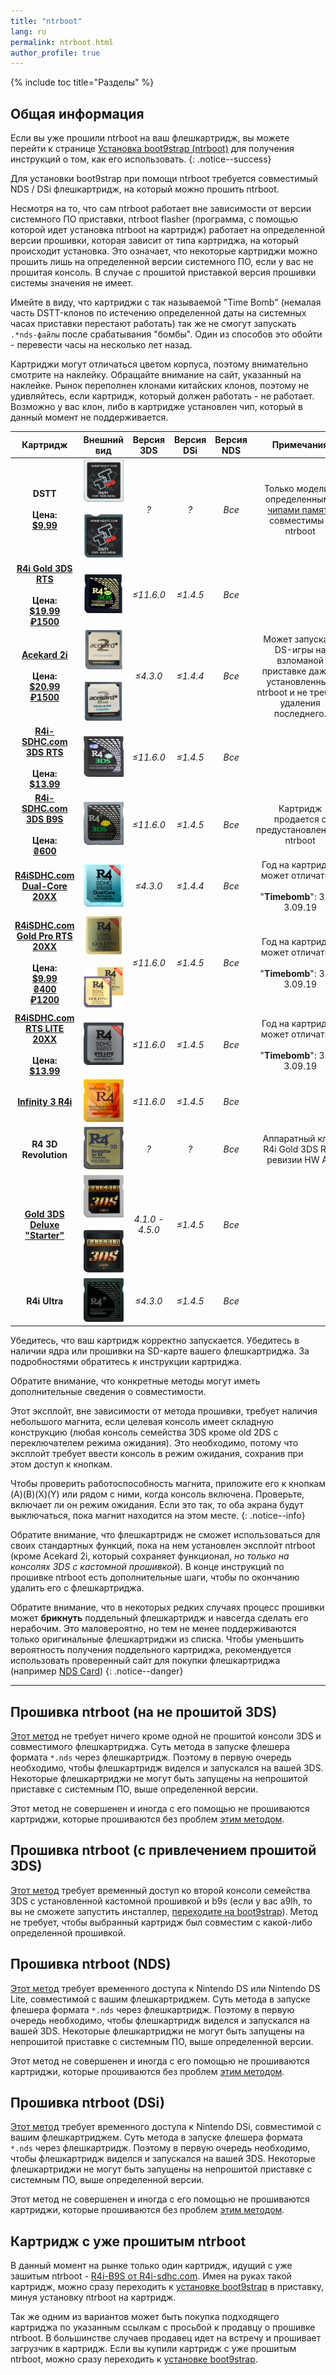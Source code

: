 ```yaml
---
title: "ntrboot"
lang: ru
permalink: ntrboot.html
author_profile: true
---
```

{% include toc title="Разделы" %}

## Общая информация

Если вы уже прошили ntrboot на ваш флешкартридж, вы можете перейти к странице [Установка boot9strap (ntrboot)](installing-boot9strap-ntrboot) для получения инструкций о том, как его использовать.
{: .notice--success}

Для установки boot9strap при помощи ntrboot требуется совместимый NDS / DSi флешкартридж, на который можно прошить ntrboot.

Несмотря на то, что сам ntrboot работает вне зависимости от версии системного ПО приставки, ntrboot flasher (программа, с помощью которой идет установка ntrboot на картридж) работает на определенной версии прошивки, которая зависит от типа картриджа, на который происходит установка. Это означает, что некоторые картриджи можно прошить лишь на определенной версии системного ПО, если у вас не прошитая консоль. В случае с прошитой приставкой версия прошивки системы значения не имеет. 

Имейте в виду, что картриджи с так называемой "Time Bomb" (немалая часть DSTT-клонов по истечению определенной даты на системных часах приставки перестают работать) так же не смогут запускать `.*nds-файлы` после срабатывания "бомбы". Один из способов это обойти - перевести часы на несколько лет назад. 

Картриджи могут отличаться цветом корпуса, поэтому внимательно смотрите на наклейку. Обращайте внимание на сайт, указанный на наклейке. Рынок переполнен клонами китайских клонов, поэтому не удивляйтесь, если картридж, который должен работать - не работает. Возможно у вас клон, либо в картридже установлен чип, который в данный момент не поддерживается.

<table>
  <colgroup>
    <col span="1" style="width: 20%;">
    <col span="1" style="width: 12%;">
    <col span="1" style="width: 8%;">
    <col span="1" style="width: 8%;">
    <col span="1" style="width: 8%;">
    <col span="1" style="width: 44%;">
  </colgroup>
  <thead>
    <tr>
      <th style="text-align: center; font-weight: bold;">Картридж</th>
      <th style="text-align: center; font-weight: bold;">Внешний вид</th>
      <th style="text-align: center; font-weight: bold;">Версия 3DS</th>
      <th style="text-align: center; font-weight: bold;">Версия DSi</th>
      <th style="text-align: center; font-weight: bold;">Версия NDS</th>
      <th style="text-align: center; font-weight: bold;">Примечания</th>
	  </tr>
  </thead>
  <tbody>
    <tr>
      <td style="text-align: center; font-weight: bold;">DSTT<br><br>Цена:<br><a href="http://www.nds-card.com/ProShow.asp?ProID=157" target="blank">$9.99</a></td>
      <td style="text-align: center;"><a href="/images/flashcarts/dstt.png"><img src="/images/flashcarts/dstt_small.png"></a>&nbsp;<a href="/images/flashcarts/dstt2.png"><img src="/images/flashcarts/dstt2_small.png"></a></td>
      <td style="text-align: center;"><i>?</i></td>
      <td style="text-align: center;"><i>?</i></td>
      <td style="text-align: center;"><i>Все</i></td>
      <td style="text-align: center;">Только модели с определенными <a href="https://gist.github.com/Hikari-chin/6b48f1bb8dd15136403c15c39fafdb42" target="blank">чипами памяти</a> совместимы с ntrboot</td>
	</tr>
    <tr>
      <td style="text-align: center; font-weight: bold;"><a href="http://r4ids.cn/" target="blank">R4i Gold 3DS RTS</a><br><br>Цена:<br><a href="http://www.nds-card.com/ProShow.asp?ProID=149" target="blank">$19.99</a><br><a href="https://www.avito.ru/moskva/igry_pristavki_i_programmy/fleshkartridzh_r4i_gold_dlya_nintendo_ds_dsi_3ds_2ds_604415936" target="blank">₽1500</a></td>
      <td style="text-align: center;"><a href="/images/flashcarts/r4i_gold_rts.png"><img src="/images/flashcarts/r4i_gold_rts_small.png"></a></td>
      <td style="text-align: center;"><i>≤11.6.0</i></td>
      <td style="text-align: center;"><i>≤1.4.5</i></td>
      <td style="text-align: center;"><i>Все</i></td>
      <td style="text-align: center;"></td>
    </tr>
    <tr>
      <td style="text-align: center; font-weight: bold;"><a href="http://www.nds-card.com/ProShow.asp?ProID=160" target="blank">Acekard 2i</a><br><br>Цена:<br><a href="http://www.nds-card.com/ProShow.asp?ProID=160" target="blank">$20.99</a><br><a href="https://www.avito.ru/moskva/igry_pristavki_i_programmy/fleshkartridzh_fleshka_acekard_2i_dlya_nintendo_ds_544116629" target="blank">₽1500</a></td>
      <td style="text-align: center;"><a href="/images/flashcarts/acekard.png"><img src="/images/flashcarts/acekard_small.png"></a>&nbsp;<a href="/images/flashcarts/acekard2.png"><img src="/images/flashcarts/acekard2_small.png"></a></td>
      <td style="text-align: center;"><i>≤4.3.0</i></td>
      <td style="text-align: center;"><i>≤1.4.4</i></td>
      <td style="text-align: center;"><i>Все</i></td>
      <td style="text-align: center;">Может запускать DS-игры на взломаной приставке даже с установленным ntrboot и не требует удаления последнего.</td>
    </tr>
    <tr>
      <td style="text-align: center; font-weight: bold;"><a href="http://www.r4i-sdhc.com/aboute.asp" target="blank">R4i-SDHC.com 3DS RTS</a><br><br>Цена:<br><a href="http://www.nds-card.com/ProShow.asp?ProID=146" target="blank">$13.99</a></td>
      <td style="text-align: center;"><a href="/images/flashcarts/r4i-sdhc_rts.png"><img src="/images/flashcarts/r4i-sdhc_rts_small.png"></a></td>
      <td style="text-align: center;"><i>≤11.6.0</i></td>
      <td style="text-align: center;"><i>≤1.4.5</i></td>
      <td style="text-align: center;"><i>Все</i></td>
      <td style="text-align: center;"></td>
	  </tr>
    <tr>
      <td style="text-align: center; font-weight: bold;"><a href="http://www.r4i-sdhc.com/B9SSector.asp" target="blank">R4i-SDHC.com 3DS B9S</a><br><br>Цена:<br><a href="https://vk.com/market-125012133?section=album_3&w=product-125012133_1058176" target="blank">₴600</a></td>
      <td style="text-align: center;"><a href="/images/flashcarts/r4i-sdhc_b9s.png"><img src="/images/flashcarts/r4i-sdhc_b9s_small.png"></a></td>
      <td style="text-align: center;"><i>≤11.6.0</i></td>
      <td style="text-align: center;"><i>≤1.4.5</i></td>
      <td style="text-align: center;"><i>Все</i></td>
      <td style="text-align: center;">Картридж продается с предустановленнмы ntrboot</td>
    </tr>
    <tr>
      <td style="text-align: center; font-weight: bold;"><a href="http://www.r4isdhc.com" target="blank">R4iSDHC.com Dual-Core 20XX</a></td>
      <td style="text-align: center;"><a href="/images/flashcarts/r4isdhc-dc.png"><img src="/images/flashcarts/r4isdhc-dc_small.png"></a></td>
      <td style="text-align: center;"><i>≤4.3.0</i></td>
      <td style="text-align: center;"><i>≤1.4.4</i></td>
      <td style="text-align: center;"><i>Все</i></td>
      <td style="text-align: center;">Год на картридже может отличаться<br><br>"<strong>Timebomb</strong>": 3.9b: 3.09.19</td>
    </tr>
    <tr>
      <td style="text-align: center; font-weight: bold;"><a href="http://www.r4isdhc.com" target="blank">R4iSDHC.com Gold Pro RTS 20XX</a><br><br>Цена:<br><a href="https://vk.com/market-125012133?w=product-125012133_1122131%2Fquery" target="blank">$9.99</a><br><a href="https://vk.com/market-125012133?w=product-125012133_1122131%2Fquery" target="blank">₴400</a><br><a href="https://www.avito.ru/moskva/igry_pristavki_i_programmy/r4i_ntrboot_kartridzh_1111381830" target="blank">₽1200</a></td>
      <td style="text-align: center;"><a href="/images/flashcarts/r4isdhc-gp.png"><img src="/images/flashcarts/r4isdhc-gp_small.png"></a>&nbsp;<a href="/images/flashcarts/r4isdhc-gp2.png"><img src="/images/flashcarts/r4isdhc-gp2_small.png"></a></td>
      <td style="text-align: center;"><i>≤11.6.0</i></td>
      <td style="text-align: center;"><i>≤1.4.5</i></td>
      <td style="text-align: center;"><i>Все</i></td>
      <td style="text-align: center;">Год на картридже может отличаться<br><br>"<strong>Timebomb</strong>": 3.9b: 3.09.19</td>
    </tr>
    <tr>
      <td style="text-align: center; font-weight: bold;"><a href="http://r4isdhc.com" target="blank">R4iSDHC.com RTS LITE 20XX</a><br><br>Цена:<br><a href="http://www.nds-card.com/ProShow.asp?ProID=450" target="blank">$13.99</a></td>
      <td style="text-align: center;"><a href="/images/flashcarts/r4isdhc-lite.png"><img src="/images/flashcarts/r4isdhc-lite_small.png"></a></td>
      <td style="text-align: center;"><i>≤11.6.0</i></td>
      <td style="text-align: center;"><i>≤1.4.5</i></td>
      <td style="text-align: center;"><i>Все</i></td>
      <td style="text-align: center;">Год на картридже может отличаться<br><br>"<strong>Timebomb</strong>": 3.9b: 3.09.19</td>
    </tr>
    <tr>
      <td style="text-align: center; font-weight: bold;"><a href="http://www.r4infinity.com/" target="blank">Infinity 3 R4i</a></td>
      <td style="text-align: center;"><a href="/images/flashcarts/infinity.png"><img src="/images/flashcarts/infinity_small.png"></a></td>
      <td style="text-align: center;"><i>≤11.6.0</i></td>
      <td style="text-align: center;"><i>≤1.4.5</i></td>
      <td style="text-align: center;"><i>Все</i></td>
      <td style="text-align: center;"></td>
    </tr>
    <tr>
      <td style="text-align: center; font-weight: bold;">R4 3D Revolution</td>
      <td style="text-align: center;"><a href="/images/flashcarts/3d_rev.png"><img src="/images/flashcarts/3d_rev_small.png"></a></td>
      <td style="text-align: center;"><i>?</i></td>
      <td style="text-align: center;"><i>?</i></td>
      <td style="text-align: center;"><i>Все</i></td>
      <td style="text-align: center;">Аппаратный клон R4i Gold 3DS RTS ревизии HW A6</td>
    </tr>
    <tr>
      <td style="text-align: center; font-weight: bold;"><a href="http://www.r4ids.cn/" target="blank">Gold 3DS Deluxe "Starter"</a></td>
      <td style="text-align: center;"><a href="/images/flashcarts/starter.png"><img src="/images/flashcarts/starter_small.png"></a>&nbsp;<a href="/images/flashcarts/starter_b.png"><img src="/images/flashcarts/starter_b_small.png"></a></td>
      <td style="text-align: center;"><i>4.1.0 - 4.5.0</i></td>
      <td style="text-align: center;"><i>≤1.4.5</i></td>
      <td style="text-align: center;"><i>Все</i></td>
      <td style="text-align: center;"></td>
    </tr>
    <tr>
      <td style="text-align: center; font-weight: bold;">R4i Ultra</td>
      <td style="text-align: center;"><a href="/images/flashcarts/ultra.png"><img src="/images/flashcarts/ultra_small.png"></a></td>
      <td style="text-align: center;"><i>≤4.3.0</i></td>
      <td style="text-align: center;"><i>≤1.4.5</i></td>
      <td style="text-align: center;"><i>Все</i></td>
      <td style="text-align: center;"></td>
    </tr>
	</tbody>
</table>
  
Убедитесь, что ваш картридж корректно запускается. Убедитесь в наличии ядра или прошивки на SD-карте вашего флешкартриджа. За подробностями обратитесь к инструкции картриджа.
  
Обратите внимание, что конкретные методы могут иметь дополнительные сведения о совместимости.

Этот эксплойт, вне зависимости от метода прошивки, требует наличия небольшого магнита, если целевая консоль имеет складную конструкцию (любая консоль семейства 3DS кроме old 2DS с переключателем режима ожидания). Это необходимо, потому что эксплойт требует ввести консоль в режим ожидания, сохранив при этом доступ к кнопкам.

Чтобы проверить работоспособность магнита, приложите его к кнопкам (A)(B)(X)(Y) или рядом с ними, когда консоль включена. Проверьте, включает ли он режим ожидания. Если это так, то оба экрана будут выключаться, пока магнит находится на этом месте.
{: .notice--info}

Обратите внимание, что флешкартридж не сможет использоваться для своих стандартных функций, пока на нем установлен эксплойт ntrboot (кроме Acekard 2i, который сохраняет функционал, *но только на консолях 3DS с кастомной прошивкой*). В конце инструкций по прошивке ntrboot есть дополнительные шаги, чтобы по окончанию удалить его с флешкартриджа.

Обратите внимание, что в некоторых редких случаях процесс прошивки может **брикнуть** поддельный флешкартридж и навсегда сделать его нерабочим. Это маловероятно, но тем не менее поддерживаются только оригинальные флешкартриджи из списка. Чтобы уменьшить вероятность получения поддельного картриджа, рекомендуется использовать проверенный сайт для покупки флешкартриджа (например [NDS Card](http://www.nds-card.com/))
{: .notice--danger}

___

## Прошивка ntrboot (на не прошитой 3DS)

[Этот метод](flashing-ntrboot-3ds-single-system) не требует ничего кроме одной не прошитой консоли 3DS и совместимого флешкартриджа. Суть метода в запуске флешера формата `*.nds` через флешкартридж. Поэтому в первую очередь необходимо, чтобы флешкартридж виделся и запускался на вашей 3DS. Некоторые флешкартриджи не могут быть запущены на непрошитой приставке с системным ПО, выше определенной версии. 

Этот метод не совершенен и иногда с его помощью не прошиваются картриджи, которые прошиваются без проблем [этим методом](https://3ds.customfw.xyz/ntrboot#прошивка-ntrboot-с-привлечением-прошитой-3ds).

## Прошивка ntrboot (с привлечением прошитой 3DS)

[Этот метод](flashing-ntrboot-3ds-multi-system) требует временный доступ ко второй консоли семейства 3DS с установленной кастомной прошивкой и b9s (если у вас a9lh, то вы не сможете запустить инсталлер, [переходите на boot9strap](a9lh-to-b9s)). Метод не требует, чтобы выбранный картридж был совместим с какой-либо определенной прошивкой. 

## Прошивка ntrboot (NDS)

[Этот метод](flashing-ntrboot-nds) требует временного доступа к Nintendo DS или Nintendo DS Lite, совместимой с вашим флешкартриджем. Суть метода в запуске флешера формата `*.nds` через флешкартридж. Поэтому в первую очередь необходимо, чтобы флешкартридж виделся и запускался на вашей 3DS. Некоторые флешкартриджи не могут быть запущены на непрошитой приставке с системным ПО, выше определенной версии. 

Этот метод не совершенен и иногда с его помощью не прошиваются картриджи, которые прошиваются без проблем [этим методом](https://3ds.customfw.xyz/ntrboot#прошивка-ntrboot-с-привлечением-прошитой-3ds).

## Прошивка ntrboot (DSi)

[Этот метод](flashing-ntrboot-dsi) требует временного доступа к Nintendo DSi, совместимой с вашим флешкартриджем. Суть метода в запуске флешера формата `*.nds` через флешкартридж. Поэтому в первую очередь необходимо, чтобы флешкартридж виделся и запускался на вашей 3DS. Некоторые флешкартриджи не могут быть запущены на непрошитой приставке с системным ПО, выше определенной версии.

Этот метод не совершенен и иногда с его помощью не прошиваются картриджи, которые прошиваются без проблем [этим методом](https://3ds.customfw.xyz/ntrboot#прошивка-ntrboot-с-привлечением-прошитой-3ds).

## Картридж с уже прошитым ntrboot 

В данный момент на рынке только один картридж, идущий с уже зашитым ntrboot - [R4i-B9S от R4i-sdhc.com](http://R4i-sdhc.com). Имея на руках такой картридж, можно сразу переходить к [установке boot9strap](installing-boot9strap-ntrboot) в приставку, минуя установку ntrboot на картридж. 

Так же одним из вариантов может быть покупка подходящего картриджа по указанным ссылкам с просьбой к продавцу о прошивке ntrboot. В большинстве случаев продавец идет на встречу и прошивает загрузчик в картридж. Если вы купили картридж с уже прошитым ntrboot, можно сразу переходить к [установке boot9strap](installing-boot9strap-ntrboot).